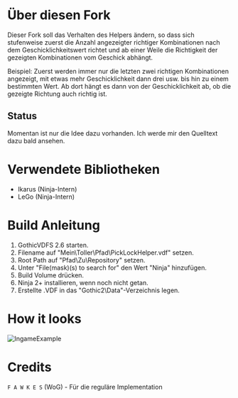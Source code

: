 # Über diesen Fork

Dieser Fork soll das Verhalten des Helpers ändern, so dass sich stufenweise zuerst die Anzahl angezeigter richtiger Kombinationen nach dem Geschicklichkeitswert richtet und ab einer Weile die Richtigkeit der gezeigten Kombinationen vom Geschick abhängt.

Beispiel: Zuerst werden immer nur die letzten zwei richtigen Kombinationen angezeigt, mit etwas mehr Geschicklichkeit dann drei usw. bis hin zu einem bestimmten Wert.
Ab dort hängt es dann von der Geschicklichkeit ab, ob die gezeigte Richtung auch richtig ist.

## Status

Momentan ist nur die Idee dazu vorhanden. Ich werde mir den Quelltext dazu bald ansehen.

# Verwendete Bibliotheken

- Ikarus (Ninja-Intern)
- LeGo (Ninja-Intern)

# Build Anleitung

1. GothicVDFS 2.6 starten.
1. Filename auf "Mein\Toller\Pfad\PickLockHelper.vdf" setzen.
1. Root Path auf "Pfad\Zu\Repository\" setzen.
1. Unter "File(mask)(s) to search for" den Wert "Ninja\" hinzufügen.
1. Build Volume drücken.
1. Ninja 2+ installieren, wenn noch nicht getan.
1. Erstellte .VDF in das "Gothic2\Data"-Verzeichnis legen.

# How it looks

![IngameExample](./Ingame_Gothic2.jpg)

# Credits
`F A W K E S` (WoG) - Für die reguläre Implementation 

